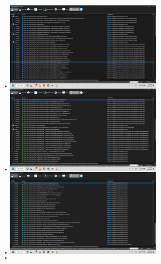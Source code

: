 - ![image.png](../assets/image_1706516935508_0.png)
- ![image.png](../assets/image_1706516948621_0.png)
- ![image.png](../assets/image_1706516961398_0.png)
-